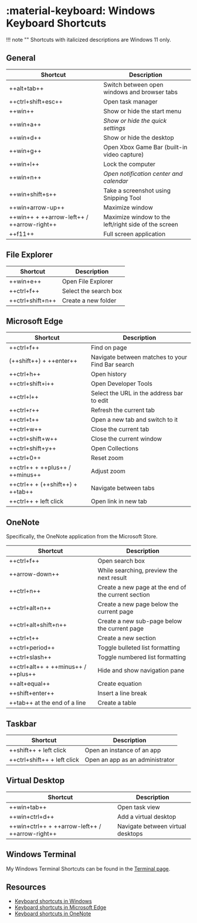 # :material-keyboard: Windows Keyboard Shortcuts

!!! note ""
    Shortcuts with italicized descriptions are Windows 11 only.

## General

| Shortcut | Description |
| -------- | ----------- |
| ++alt+tab++ | Switch between open windows and browser tabs |
| ++ctrl+shift+esc++ | Open task manager |
| ++win++ | Show or hide the start menu |
| ++win+a++ | *Show or hide the quick settings* |
| ++win+d++ | Show or hide the desktop |
| ++win+g++ | Open Xbox Game Bar (built-in video capture) |
| ++win+l++ | Lock the computer |
| ++win+n++ | *Open notification center and calendar* |
| ++win+shift+s++ | Take a screenshot using Snipping Tool |
| ++win+arrow-up++ | Maximize window |
| ++win++ + ++arrow-left++ / ++arrow-right++ | Maximize window to the left/right side of the screen |
| ++f11++ | Full screen application |

## File Explorer

| Shortcut | Description |
| -------- | ----------- |
| ++win+e++ | Open File Explorer |
| ++ctrl+f++ | Select the search box |
| ++ctrl+shift+n++ | Create a new folder |

## Microsoft Edge

| Shortcut | Description |
| -------- | ----------- |
| ++ctrl+f++ | Find on page |
| (++shift++) + ++enter++ | Navigate between matches to your Find Bar search |
| ++ctrl+h++ | Open history |
| ++ctrl+shift+i++ | Open Developer Tools |
| ++ctrl+l++ | Select the URL in the address bar to edit |
| ++ctrl+r++ | Refresh the current tab |
| ++ctrl+t++ | Open a new tab and switch to it |
| ++ctrl+w++ | Close the current tab |
| ++ctrl+shift+w++ | Close the current window |
| ++ctrl+shift+y++ | Open Collections |
| ++ctrl+0++ | Reset zoom |
| ++ctrl++ + ++plus++ / ++minus++ | Adjust zoom |
| ++ctrl++ + (++shift++) + ++tab++ | Navigate between tabs |
| ++ctrl++ + left click | Open link in new tab |

## OneNote

Specifically, the OneNote application from the Microsoft Store.

| Shortcut | Description |
| -------- | ----------- |
| ++ctrl+f++ | Open search box |
| ++arrow-down++| While searching, preview the next result |
| ++ctrl+n++ | Create a new page at the end of the current section |
| ++ctrl+alt+n++ | Create a new page below the current page |
| ++ctrl+alt+shift+n++ | Create a new sub-page below the current page |
| ++ctrl+t++ | Create a new section |
| ++ctrl+period++ | Toggle bulleted list formatting |
| ++ctrl+slash++ | Toggle numbered list formatting |
| ++ctrl+alt++ + ++minus++ / ++plus++ | Hide and show navigation pane |
| ++alt+equal++ | Create equation |
| ++shift+enter++ | Insert a line break |
| ++tab++ at the end of a line | Create a table |

## Taskbar

| Shortcut | Description |
| -------- | ----------- |
| ++shift++ + left click | Open an instance of an app |
| ++ctrl+shift++ + left click | Open an app as an administrator |

## Virtual Desktop

| Shortcut | Description |
| -------- | ----------- |
| ++win+tab++ | Open task view |
| ++win+ctrl+d++ | Add a virtual desktop |
| ++win+ctrl++ + ++arrow-left++ / ++arrow-right++ | Navigate between virtual desktops |

## Windows Terminal

My Windows Terminal Shortcuts can be found in the [Terminal page](../setup/terminal/index.md#windows-terminal-shortcuts).

## Resources

- [Keyboard shortcuts in Windows](https://support.microsoft.com/en-us/windows/keyboard-shortcuts-in-windows-dcc61a57-8ff0-cffe-9796-cb9706c75eec)
- [Keyboard shortcuts in Microsoft Edge](https://support.microsoft.com/en-us/microsoft-edge/keyboard-shortcuts-in-microsoft-edge-50d3edab-30d9-c7e4-21ce-37fe2713cfad)
- [Keyboard shortcuts in OneNote](https://support.microsoft.com/en-us/office/keyboard-shortcuts-in-onenote-44b8b3f4-c274-4bcc-a089-e80fdcc87950)
